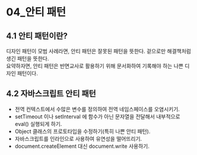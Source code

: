 # 04_안티 패턴
 ## 4.1 안티 패턴이란?
 디자인 패턴이 모범 사례라면, 안티 패턴은 잘못된 패턴을 뜻한다. 겉으로만 해결책처럼 생긴 패턴을 뜻한다.<br />
 요약하자면, 안티 패턴은 반면교사로 활용하기 위해 문서화하여 기록해야 하는 나쁜 디자인 패턴이다.

 ## 4.2 자바스크립트 안티 패턴
 - 전역 컨텍스트에서 수많은 변수를 정의하여 전역 네임스페이스를 오염시키기.
 - setTimeout 이나 setInterval 에 함수가 아닌 문자열을 전달해서 내부적으로 eval() 실행되게 하기.
 - Object 클래스의 프로토타입을 수정하기(특히 나쁜 안티 패턴).
 - 자바스크립트를 인라인으로 사용하여 유연성을 떨어뜨리기.
 - document.createElement 대신 document.write 사용하기.